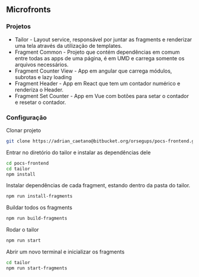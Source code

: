 ## Microfronts

### Projetos

* Tailor - Layout service, responsável por juntar as fragments e renderizar uma tela através da utilização de templates.
* Fragment Common - Projeto que contém dependências em comum entre todas as apps de uma página, é em UMD e carrega somente os arquivos necessários.
* Fragment Counter View - App em angular que carrega módulos, subrotas e lazy loading
* Fragment Header - App em React que tem um contador numérico e renderiza o Header.
* Fragment Set Counter - App em Vue com botões para setar o contador e resetar o contador.
  
### Configuração


Clonar projeto

```bash
git clone https://adrian_caetano@bitbucket.org/orsegups/pocs-frontend.git
```

Entrar no diretório do tailor e instalar as dependências dele

```bash
cd pocs-frontend
cd tailor
npm install
```

Instalar dependências de cada fragment, estando dentro da pasta do tailor.

```bash
npm run install-fragments
```

Buildar todos os fragments

```bash
npm run build-fragments
```

Rodar o tailor

```bash
npm run start
 ```

 Abrir um novo terminal e inicializar os fragments

 ```bash
cd tailor
npm run start-fragments
 ```